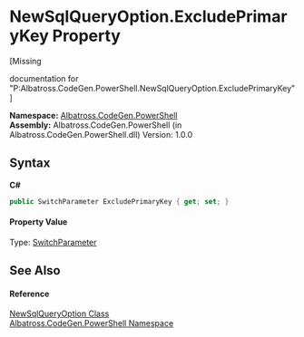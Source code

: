# NewSqlQueryOption.ExcludePrimaryKey Property 
 

\[Missing <summary> documentation for "P:Albatross.CodeGen.PowerShell.NewSqlQueryOption.ExcludePrimaryKey"\]

**Namespace:**&nbsp;<a href="73820E42.md">Albatross.CodeGen.PowerShell</a><br />**Assembly:**&nbsp;Albatross.CodeGen.PowerShell (in Albatross.CodeGen.PowerShell.dll) Version: 1.0.0

## Syntax

**C#**<br />
``` C#
public SwitchParameter ExcludePrimaryKey { get; set; }
```


#### Property Value
Type: <a href="http://msdn2.microsoft.com/en-us/library/ms583340" target="_blank">SwitchParameter</a>

## See Also


#### Reference
<a href="F5E02CF2.md">NewSqlQueryOption Class</a><br /><a href="73820E42.md">Albatross.CodeGen.PowerShell Namespace</a><br />